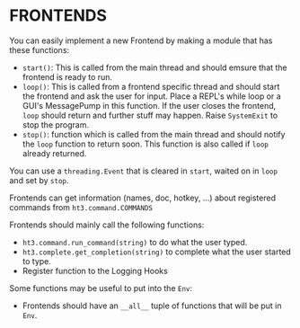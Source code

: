 FRONTENDS
=========

You can easily implement a new Frontend by making a module that has these functions:
*   `start()`: This is called from the main thread and should emsure that the frontend
    is ready to run.
*   `loop()`: This is called from a frontend specific thread and
    should start the frontend and ask the user for input. Place a REPL's while
    loop or a GUI's MessagePump in this function. If the user closes the
    frontend, `loop` should return and further stuff may happen. Raise
    `SystemExit` to stop the program.
*   `stop()`: function which is called from the main thread and should notify
    the `loop` function to return soon. This function is also called if `loop` already
    returned.

You can use a `threading.Event` that is cleared in `start`, waited on in
`loop` and set by `stop`.

Frontends can get information (names, doc, hotkey, ...) about
registered commands from `ht3.command.COMMANDS`

Frontends should mainly call the following functions:
*   `ht3.command.run_command(string)` to do what the user typed.
*   `ht3.complete.get_completion(string)` to complete what the user started to type.
*   Register function to the Logging Hooks


Some functions may be useful to put into the `Env`:
*   Frontends should have an `__all__` tuple of functions that will be put in `Env`.

